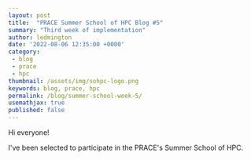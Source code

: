 ```yaml
---
layout: post
title:  "PRACE Summer School of HPC Blog #5"
summary: "Third week of implementation"
author: ledmington
date: '2022-08-06 12:35:00 +0000'
category:
 - blog
 - prace
 - hpc
thumbnail: /assets/img/sohpc-logo.png
keywords: blog, prace, hpc
permalink: /blog/summer-school-week-5/
usemathjax: true
published: false
---
```


Hi everyone!

I've been selected to participate in the PRACE's Summer School of HPC.